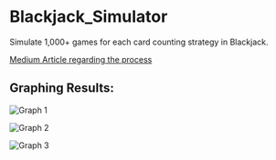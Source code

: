 # Blackjack_Simulator
Simulate 1,000+ games for each card counting strategy in Blackjack.

[Medium Article regarding the process](https://medium.com/@marcosan93/beating-the-dealer-with-simple-statistics-71b5e3701638?sk=d74eeba7c550fac9d1c6a62ecf104e7e)

## Graphing Results:

![Graph 1](https://github.com/marcosan93/Blackjack_Simulator/blob/master/bj_1.png)

![Graph 2](https://github.com/marcosan93/Blackjack_Simulator/blob/master/bj_2.png)

![Graph 3](https://github.com/marcosan93/Blackjack_Simulator/blob/master/bj_3.png)

